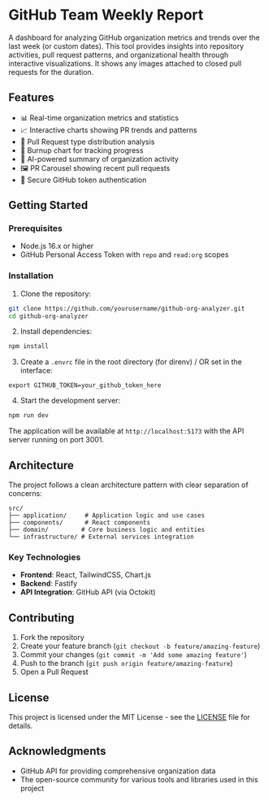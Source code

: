 # GitHub Team Weekly Report

A dashboard for analyzing GitHub organization metrics and trends over the last week (or custom dates). This tool provides insights into repository activities, pull request patterns, and organizational health through interactive visualizations. It shows any images attached to closed pull requests for the duration.

## Features

- 📊 Real-time organization metrics and statistics
- 📈 Interactive charts showing PR trends and patterns
- 🔄 Pull Request type distribution analysis
- 📅 Burnup chart for tracking progress
- 🤖 AI-powered summary of organization activity
- 🖼️ PR Carousel showing recent pull requests
- 🔐 Secure GitHub token authentication

## Getting Started

### Prerequisites

- Node.js 16.x or higher
- GitHub Personal Access Token with `repo` and `read:org` scopes

### Installation

1. Clone the repository:
```bash
git clone https://github.com/yourusername/github-org-analyzer.git
cd github-org-analyzer
```

2. Install dependencies:
```bash
npm install
```

3. Create a `.envrc` file in the root directory (for direnv) / OR set in the interface:
```env
export GITHUB_TOKEN=your_github_token_here
```

4. Start the development server:
```bash
npm run dev
```

The application will be available at `http://localhost:5173` with the API server running on port 3001.

## Architecture

The project follows a clean architecture pattern with clear separation of concerns:

```
src/
├── application/     # Application logic and use cases
├── components/      # React components
├── domain/         # Core business logic and entities
└── infrastructure/ # External services integration
```

### Key Technologies

- **Frontend**: React, TailwindCSS, Chart.js
- **Backend**: Fastify
- **API Integration**: GitHub API (via Octokit)

## Contributing

1. Fork the repository
2. Create your feature branch (`git checkout -b feature/amazing-feature`)
3. Commit your changes (`git commit -m 'Add some amazing feature'`)
4. Push to the branch (`git push origin feature/amazing-feature`)
5. Open a Pull Request

## License

This project is licensed under the MIT License - see the [LICENSE](LICENSE) file for details.

## Acknowledgments

- GitHub API for providing comprehensive organization data
- The open-source community for various tools and libraries used in this project
